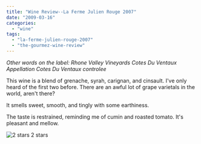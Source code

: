 ```yaml
---
title: "Wine Review--La Ferme Julien Rouge 2007"
date: "2009-03-16"
categories:
  - "wine"
tags:
  - "la-ferme-julien-rouge-2007"
  - "the-gourmez-wine-review"
---
```


_Other words on the label: Rhone Valley Vineyards_ _Cotes Du Ventaux_ _Appellation Cotes Du Ventaux controlee_

This wine is a blend of grenache, syrah, carignan, and cinsault. I've only heard of the first two before. There are an awful lot of grape varietals in the world, aren't there?

It smells sweet, smooth, and tingly with some earthiness.

The taste is restrained, reminding me of cumin and roasted tomato. It's pleasant and mellow.




<div class="caption">

![2 stars](http://www.rebeccagomezfarrell.com/wp-content/uploads/2009/02/rating_chicken11.gif "rating_chicken11") 2 stars</div>

